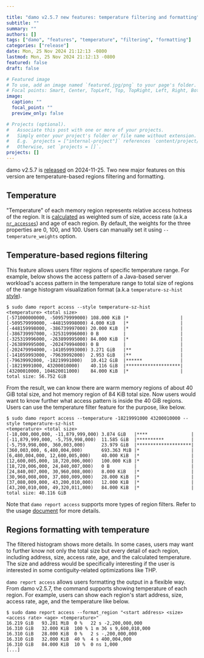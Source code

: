 ```yaml
---

title: "damo v2.5.7 new features: temperature filtering and formatting"
subtitle: ""
summary: ""
authors: []
tags: ["damo", "features", "temperature", "filtering", "formatting"]
categories: ["release"]
date: Mon, 25 Nov 2024 21:12:13 -0800
lastmod: Mon, 25 Nov 2024 21:12:13 -0800
featured: false
draft: false

# Featured image
# To use, add an image named `featured.jpg/png` to your page's folder.
# Focal points: Smart, Center, TopLeft, Top, TopRight, Left, Right, BottomLeft, Bottom, BottomRight.
image:
  caption: ""
  focal_point: ""
  preview_only: false

# Projects (optional).
#   Associate this post with one or more of your projects.
#   Simply enter your project's folder or file name without extension.
#   E.g. `projects = ["internal-project"]` references `content/project/deep-learning/index.md`.
#   Otherwise, set `projects = []`.
projects: []
---
```


damo v2.5.7 is
[released](https://github.com/damonitor/damo/blob/v2.5.7/release_note#L4) on
2024-11-25.  Two new major features on this version are temperature-based
regions filtering and formatting.

Temperature
-----------

"Temperature" of each memory region represents relative access hotness of the
region.  It is
[calculated](https://github.com/damonitor/damo/blob/v2.5.7/src/damo_report_access.py#L637)
as weighted sum of size, access rate
(a.k.a
[`nr_accesses`](https://docs.kernel.org/mm/damon/design.html#access-frequency-monitoring))
and age of each region.  By default, the weights for the three properties are
0, 100, and 100.  Users can manually set it using `--temperature_weights`
option.

Temperature-based regions filtering
-----------------------------------

This feature allows users filter regions of specific temperature range.  For
example, below shows the access pattern of a Java-based server workload's
access pattern in the temperature range to total size of regions of the range
histogram visualization format (a.k.a `temperature-sz-hist`
[style](https://github.com/damonitor/damo/blob/v2.5.7/USAGE.md#access-report-styles)).

```
$ sudo damo report access --style temperature-sz-hist
<temperature> <total size>
[-571000000000, -509579999000) 108.000 KiB |*                   |
[-509579999000, -448159998000) 4.000 KiB   |*                   |
[-448159998000, -386739997000) 20.000 KiB  |*                   |
[-386739997000, -325319996000) 0 B         |                    |
[-325319996000, -263899995000) 84.000 KiB  |*                   |
[-263899995000, -202479994000) 0 B         |                    |
[-202479994000, -141059993000) 3.271 GiB   |**                  |
[-141059993000, -79639992000)  2.953 GiB   |**                  |
[-79639992000, -18219991000)   10.412 GiB  |******              |
[-18219991000, 43200010000)    40.116 GiB  |********************|
[43200010000, 104620011000)    84.000 KiB  |*                   |
total size: 56.752 GiB
```

From the result, we can know there are warm memory regions of about 40 GiB
total size, and hot memory region of 84 KiB total size.  Now users would want
to know further what access pattern is inside the 40 GiB regions.  Users can
use the temperature filter feature for the purpose, like below.

```
$ sudo damo report access --temperature -18219991000 43200010000 --style temperature-sz-hist
<temperature> <total size>
[-18,000,000,000, -11,879,999,000) 3.874 GiB   |****                |
[-11,879,999,000, -5,759,998,000)  11.585 GiB  |**********          |
[-5,759,998,000, 360,003,000)      23.979 GiB  |********************|
[360,003,000, 6,480,004,000)       693.363 MiB |*                   |
[6,480,004,000, 12,600,005,000)    40.000 KiB  |*                   |
[12,600,005,000, 18,720,006,000)   100.000 KiB |*                   |
[18,720,006,000, 24,840,007,000)   0 B         |                    |
[24,840,007,000, 30,960,008,000)   8.000 KiB   |*                   |
[30,960,008,000, 37,080,009,000)   28.000 KiB  |*                   |
[37,080,009,000, 43,200,010,000)   12.000 KiB  |*                   |
[43,200,010,000, 49,320,011,000)   84.000 KiB  |*                   |
total size: 40.116 GiB
```

Note that `damo report access` supports more types of region filters.  Refer to
the usage
[document](https://github.com/damonitor/damo/blob/v2.5.7/USAGE.md#sorting-and-filtering-regions-based-on-access-pattern)
for more details.

Regions formatting with temperature
-----------------------------------

The filtered histogram shows more details.  In some cases, users may want to
further know not only the total size but every detail of each region, including
address, size, access rate, age, and the calculated temperature.  The size and
address would be specifically interesting if the user is interested in some
contiguity-related optimizations like THP.

`damo report access` allows users formatting the output in a flexible way.
From damo v2.5.7, the command supports showing temperature of each region.
For example, users can show each region's start address, size, access rate,
age, and the temperature like below.

```
$ sudo damo report access --format_region "<start address> <size> <access rate> <age> <temperature>"
16.219 GiB   93.281 MiB  0 %   22 s -2,200,000,000
16.310 GiB   32.000 KiB  100 % 1 m 36 s 9,600,010,000
16.310 GiB   28.000 KiB  0 %   2 s -,200,000,000
16.310 GiB   32.000 KiB  40 %  4 s 400,004,000
16.310 GiB   84.000 KiB  10 %  0 ns 1,000
[...]
```
